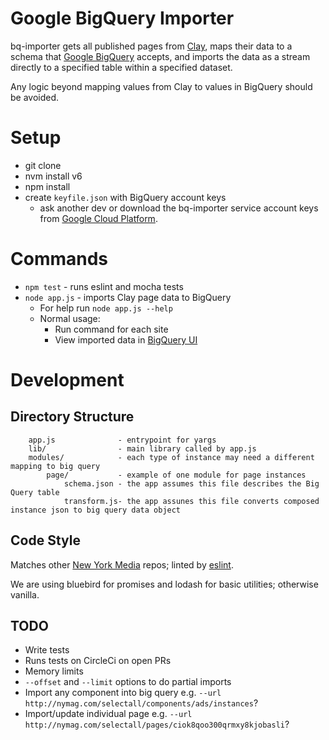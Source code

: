 Google BigQuery Importer
========================

bq-importer gets all published pages from [Clay](https://github.com/nymag/sites), maps their data to a schema that [Google BigQuery](https://cloud.google.com/bigquery/) accepts, and imports the data as a stream directly to a specified table within a specified dataset.

Any logic beyond mapping values from Clay to values in BigQuery should be avoided.

Setup
=====

- git clone
- nvm install v6
- npm install
- create `keyfile.json` with BigQuery account keys
    - ask another dev or download the bq-importer service account keys from [Google Cloud Platform](https://console.cloud.google.com/apis/credentials?project=nymag-analaytics-dev).

Commands
========

- `npm test` - runs eslint and mocha tests
- `node app.js` - imports Clay page data to BigQuery
    - For help run `node app.js --help`
    - Normal usage:
        - Run command for each site
        - View imported data in [BigQuery UI](https://bigquery.cloud.google.com)

Development
===========

## Directory Structure

```
    app.js              - entrypoint for yargs
    lib/                - main library called by app.js
    modules/            - each type of instance may need a different mapping to big query
        page/           - example of one module for page instances
            schema.json - the app assumes this file describes the Big Query table
            transform.js- the app assunes this file converts composed instance json to big query data object
```

## Code Style

Matches other <a href="https://github.com/nymag">New York Media</a> repos; linted by <a href="https://github.com/eslint/eslint">eslint</a>.

We are using bluebird for promises and lodash for basic utilities; otherwise vanilla.

## TODO

* Write tests
* Runs tests on CircleCi on open PRs
* Memory limits
* `--offset` and `--limit` options to do partial imports
* Import any component into big query e.g. `--url http://nymag.com/selectall/components/ads/instances`?
* Import/update individual page e.g. `--url http://nymag.com/selectall/pages/ciok8qoo300qrmxy8kjobasli`?
